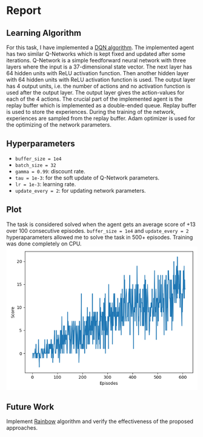 # Report

## Learning Algorithm

For this task, I have implemented a [DQN algorithm](https://www.cs.toronto.edu/~vmnih/docs/dqn.pdf). 
The implemented agent has two similar Q-Networks which is kept fixed and updated after some iterations.
Q-Network is a simple feedforward neural network with three layers where the input is a 37-dimensional state vector. 
The next layer has 64 hidden units with ReLU activation function. Then another hidden layer with 64 hidden units with ReLU activation function is used. 
The output layer has 4 output units, i.e. the number of actions and no activation function is used after the output layer. 
The output layer gives the action-values for each of the 4 actions. 
The crucial part of the implemented agent is the replay buffer which is implemented as a double-ended queue. 
Replay buffer is used to store the experiences. During the training of the network, experiences are sampled from the replay buffer. 
Adam optimizer is used for the optimizing of the network parameters.

## Hyperparameters
- `buffer_size = 1e4`
- `batch_size = 32`
- `gamma = 0.99`: discount rate.
- `tau = 1e-3`: for the soft update of Q-Network parameters.
- `lr = 1e-3`: learning rate.
- `update_every = 2`: for updating network parameters.

## Plot
The task is considered solved when the agent gets an average score of +13 over 100 consecutive episodes.
`buffer_size = 1e4` and `update_every = 2` hyperaparameters allowed me to solve the task in 500+ episodes. Training was done completely on CPU.
![](episodes_scores.png)

## Future Work
Implement [Rainbow](https://arxiv.org/abs/1710.02298) algorithm and verify the effectiveness of the proposed approaches.


